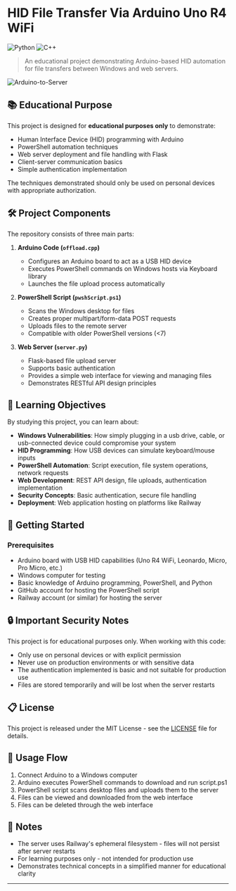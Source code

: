 # HID File Transfer Via Arduino Uno R4 WiFi
![Python](https://img.shields.io/badge/python-3670A0?style=for-the-badge&logo=python&logoColor=ffdd54) ![C++](https://img.shields.io/badge/c++-%2300599C.svg?style=for-the-badge&logo=c%2B%2B&logoColor=white) 

> An educational project demonstrating Arduino-based HID automation for file transfers between Windows and web servers.

![Arduino-to-Server](https://cdn.jsdelivr.net/gh/Greg4268/Arduino_HID_Testing@main/docs/webpage_image.png)

## 📚 Educational Purpose

This project is designed for **educational purposes only** to demonstrate:

- Human Interface Device (HID) programming with Arduino
- PowerShell automation techniques
- Web server deployment and file handling with Flask
- Client-server communication basics
- Simple authentication implementation

The techniques demonstrated should only be used on personal devices with appropriate authorization.

## 🛠️ Project Components

The repository consists of three main parts:

1. **Arduino Code (`offload.cpp`)**
   - Configures an Arduino board to act as a USB HID device
   - Executes PowerShell commands on Windows hosts via Keyboard library
   - Launches the file upload process automatically

2. **PowerShell Script (`pwshScript.ps1`)**
   - Scans the Windows desktop for files
   - Creates proper multipart/form-data POST requests
   - Uploads files to the remote server
   - Compatible with older PowerShell versions (<7)

3. **Web Server (`server.py`)**
   - Flask-based file upload server
   - Supports basic authentication
   - Provides a simple web interface for viewing and managing files
   - Demonstrates RESTful API design principles

## 🧠 Learning Objectives

By studying this project, you can learn about:

- **Windows Vulnerabilities**: How simply plugging in a usb drive, cable, or usb-connected device could compromise your system
- **HID Programming**: How USB devices can simulate keyboard/mouse inputs
- **PowerShell Automation**: Script execution, file system operations, network requests
- **Web Development**: REST API design, file uploads, authentication implementation
- **Security Concepts**: Basic authentication, secure file handling
- **Deployment**: Web application hosting on platforms like Railway

## 🚀 Getting Started

### Prerequisites

- Arduino board with USB HID capabilities (Uno R4 WiFi, Leonardo, Micro, Pro Micro, etc.)
- Windows computer for testing
- Basic knowledge of Arduino programming, PowerShell, and Python
- GitHub account for hosting the PowerShell script
- Railway account (or similar) for hosting the server

## 🔒 Important Security Notes

This project is for educational purposes only. When working with this code:

- Only use on personal devices or with explicit permission
- Never use on production environments or with sensitive data
- The authentication implemented is basic and not suitable for production use
- Files are stored temporarily and will be lost when the server restarts

## 📋 License

This project is released under the MIT License - see the [LICENSE](LICENSE) file for details.

## 🔄 Usage Flow

1. Connect Arduino to a Windows computer
2. Arduino executes PowerShell commands to download and run script.ps1
3. PowerShell script scans desktop files and uploads them to the server
4. Files can be viewed and downloaded from the web interface
5. Files can be deleted through the web interface

## 📝 Notes

- The server uses Railway's ephemeral filesystem - files will not persist after server restarts
- For learning purposes only - not intended for production use
- Demonstrates technical concepts in a simplified manner for educational clarity

---

